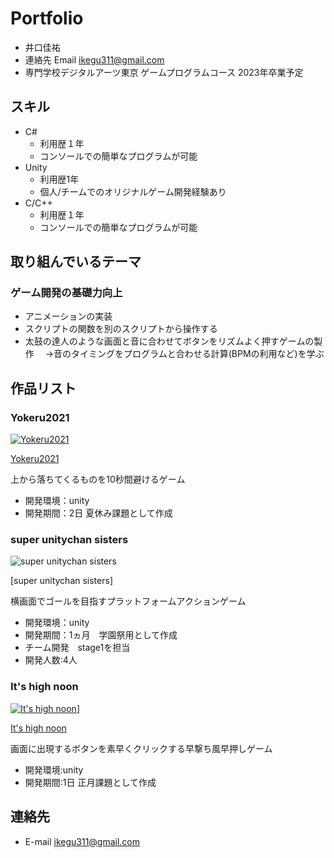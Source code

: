 # Portfolio

- 井口佳祐
- 連絡先 Email [ikegu311@gmail.com](ikegu311@gmail.com)
- 専門学校デジタルアーツ東京 ゲームプログラムコース 2023年卒業予定

## スキル
- C#
  - 利用歴１年
  - コンソールでの簡単なプログラムが可能
- Unity
  - 利用歴1年
  - 個人/チームでのオリジナルゲーム開発経験あり
- C/C++
  - 利用歴１年
  - コンソールでの簡単なプログラムが可能

## 取り組んでいるテーマ
### ゲーム開発の基礎力向上
- アニメーションの実装
- スクリプトの関数を別のスクリプトから操作する
- 太鼓の達人のような画面と音に合わせてボタンをリズムよく押すゲームの製作
　→音のタイミングをプログラムと合わせる計算(BPMの利用など)を学ぶ

## 作品リスト

### Yokeru2021
[![Yokeru2021](https://user-images.githubusercontent.com/82490581/149080201-d90b329f-093c-4bf8-be12-1b780413a56b.png)](https://unityroom.com/games/yokeru2021)


[Yokeru2021](https://unityroom.com/games/yokeru2021)

上から落ちてくるものを10秒間避けるゲーム

- 開発環境：unity
- 開発期間：2日
夏休み課題として作成

###  super unitychan sisters
![super unitychan sisters](https://user-images.githubusercontent.com/82490581/150061975-333adeb4-8433-443f-aacb-07ee51ca5cb8.jpg)

[super unitychan sisters]

横画面でゴールを目指すプラットフォームアクションゲーム

- 開発環境：unity
- 開発期間：1ヵ月　学園祭用として作成
- チーム開発　stage1を担当
- 開発人数:4人

### It's high noon
[![It's high noon](https://user-images.githubusercontent.com/82490581/150062643-8eba44c8-4d4b-4ecd-98ff-ec31167ee2d3.png)](https://unityroom.com/games/itshighnoon)]

[It's high noon](https://unityroom.com/games/itshighnoon)

画面に出現するボタンを素早くクリックする早撃ち風早押しゲーム

- 開発環境:unity
- 開発期間:1日
正月課題として作成

## 連絡先
- E-mail [ikegu311@gmail.com](ikegu311@gmail.com)

